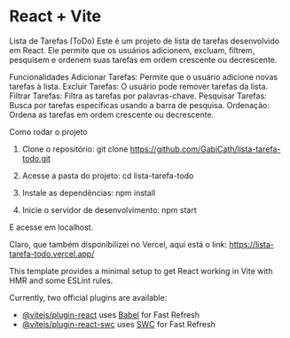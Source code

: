 # React + Vite

Lista de Tarefas (ToDo)
Este é um projeto de lista de tarefas desenvolvido em React. Ele permite que os usuários adicionem, excluam, filtrem, pesquisem e ordenem suas tarefas em ordem crescente ou decrescente.

Funcionalidades
Adicionar Tarefas: Permite que o usuário adicione novas tarefas à lista.
Excluir Tarefas: O usuário pode remover tarefas da lista.
Filtrar Tarefas: Filtra as tarefas por palavras-chave.
Pesquisar Tarefas: Busca por tarefas específicas usando a barra de pesquisa.
Ordenação: Ordena as tarefas em ordem crescente ou decrescente.


Como rodar o projeto

1. Clone o repositório:
git clone https://github.com/GabiCath/lista-tarefa-todo.git

2. Acesse a pasta do projeto:
cd lista-tarefa-todo

3. Instale as dependências:
npm install

4. Inicie o servidor de desenvolvimento:
npm start

E acesse em localhost.

Claro, que também disponibilizei no Vercel, aqui está o link: https://lista-tarefa-todo.vercel.app/









This template provides a minimal setup to get React working in Vite with HMR and some ESLint rules.

Currently, two official plugins are available:

- [@vitejs/plugin-react](https://github.com/vitejs/vite-plugin-react/blob/main/packages/plugin-react/README.md) uses [Babel](https://babeljs.io/) for Fast Refresh
- [@vitejs/plugin-react-swc](https://github.com/vitejs/vite-plugin-react-swc) uses [SWC](https://swc.rs/) for Fast Refresh
